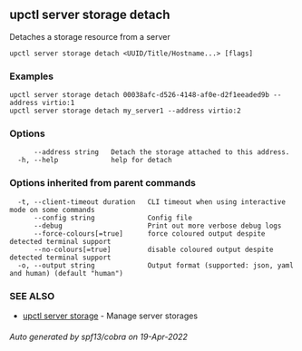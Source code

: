 ## upctl server storage detach

Detaches a storage resource from a server

```
upctl server storage detach <UUID/Title/Hostname...> [flags]
```

### Examples

```
upctl server storage detach 00038afc-d526-4148-af0e-d2f1eeaded9b --address virtio:1
upctl server storage detach my_server1 --address virtio:2
```

### Options

```
      --address string   Detach the storage attached to this address.
  -h, --help             help for detach
```

### Options inherited from parent commands

```
  -t, --client-timeout duration   CLI timeout when using interactive mode on some commands
      --config string             Config file
      --debug                     Print out more verbose debug logs
      --force-colours[=true]      force coloured output despite detected terminal support
      --no-colours[=true]         disable coloured output despite detected terminal support
  -o, --output string             Output format (supported: json, yaml and human) (default "human")
```

### SEE ALSO

* [upctl server storage](upctl_server_storage.md)	 - Manage server storages

###### Auto generated by spf13/cobra on 19-Apr-2022
